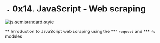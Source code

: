 * # 0x14. JavaScript - Web scraping
[![js-semistandard-style](https://raw.githubusercontent.com/standard/semistandard/master/badge.svg)](https://github.com/standard/semistandard)

** Introduction to JavaScript web scraping using the
*** `request` and 
*** `fs` modules